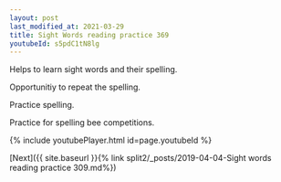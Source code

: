 ```yaml
---
layout: post
last_modified_at: 2021-03-29
title: Sight Words reading practice 369
youtubeId: s5pdC1tN8lg
---
```

 
 
Helps to learn sight words and their spelling.

Opportunitiy to repeat the spelling. 

Practice spelling. 
 
Practice for spelling bee competitions. 
 
{% include youtubePlayer.html id=page.youtubeId %}
 
 

[Next]({{ site.baseurl }}{% link  split2/_posts/2019-04-04-Sight words reading practice 309.md%})
 
